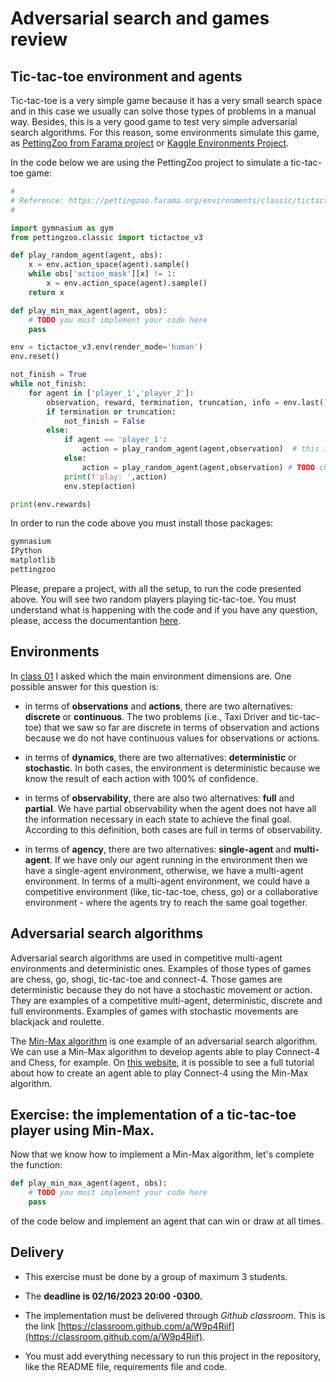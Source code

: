 # Adversarial search and games review

## Tic-tac-toe environment and agents

Tic-tac-toe is a very simple game because it has a very small search space and in this case we usually can solve those types of problems in a manual way. Besides, this is a very good game to test very simple adversarial search algorithms. For this reason, some environments simulate this game, as [PettingZoo from Farama project](https://pettingzoo.farama.org/environments/classic/tictactoe/) or [Kaggle Environments Project](https://github.com/Kaggle/kaggle-environments).

In the code below we are using the PettingZoo project to simulate a tic-tac-toe game: 

```python
#
# Reference: https://pettingzoo.farama.org/environments/classic/tictactoe/
#

import gymnasium as gym
from pettingzoo.classic import tictactoe_v3

def play_random_agent(agent, obs):
    x = env.action_space(agent).sample()
    while obs['action_mask'][x] != 1:
        x = env.action_space(agent).sample()
    return x

def play_min_max_agent(agent, obs):
    # TODO you must implement your code here
    pass

env = tictactoe_v3.env(render_mode='human')
env.reset()

not_finish = True
while not_finish:
    for agent in ['player_1','player_2']:
        observation, reward, termination, truncation, info = env.last() 
        if termination or truncation:
            not_finish = False
        else:
            if agent == 'player_1':
                action = play_random_agent(agent,observation)  # this is where you would insert your policy/algorithm
            else:
                action = play_random_agent(agent,observation) # TODO change
            print(f'play: ',action)
            env.step(action)

print(env.rewards)
```

In order to run the code above you must install those packages: 

```bash
gymnasium
IPython
matplotlib
pettingzoo
```

Please, prepare a project, with all the setup, to run the code presented above. You will see two random players playing tic-tac-toe. You must understand what is happening with the code and if you have any question, please, access the documentantion [here](https://pettingzoo.farama.org/environments/classic/tictactoe/). 

## Environments

In [class 01](../01_introduction/index.md) I asked which the main environment dimensions are. One possible answer for this question is: 

* in terms of **observations** and **actions**, there are two alternatives: **discrete** or **continuous**. The two problems (i.e., Taxi Driver and tic-tac-toe) that we saw so far are discrete in terms of observation and actions because we do not have continuous values for observations or actions.

* in terms of **dynamics**, there are two alternatives: **deterministic** or **stochastic**. In both cases, the environment is deterministic because we know the result of each action with 100% of confidence. 

* in terms of **observability**, there are also two alternatives: **full** and **partial**. We have partial observability when the agent does not have all the information necessary in each state to achieve the final goal. According to this definition, both cases are full in terms of observability. 

* in terms of **agency**, there are two alternatives: **single-agent** and **multi-agent**. If we have only our agent running in the environment then we have a single-agent environment, otherwise, we have a multi-agent environment. In terms of a multi-agent environment, we could have a competitive environment (like, tic-tac-toe, chess, go) or a collaborative environment - where the agents try to reach the same goal together. 


## Adversarial search algorithms

Adversarial search algorithms are used in competitive multi-agent environments and deterministic ones. Examples of those types of games are chess, go, shogi, tic-tac-toe and connect-4. Those games are deterministic because they do not have a stochastic movement or action. They are examples of a competitive multi-agent, deterministic, discrete and full environments. Examples of games with stochastic movements are blackjack and roulette.

The [Min-Max algorithm](https://en.wikipedia.org/wiki/Minimax) is one example of an adversarial search algorithm. We can use a Min-Max algorithm to develop agents able to play Connect-4 and Chess, for example. On [this website,](http://fbarth.net.br/Connect4-Python/) it is possible to see a full tutorial about how to create an agent able to play Connect-4 using the Min-Max algorithm.  


## Exercise: the implementation of a tic-tac-toe player using Min-Max. 

Now that we know how to implement a Min-Max algorithm, let's complete the function: 

```python
def play_min_max_agent(agent, obs):
    # TODO you must implement your code here
    pass
```

of the code below and implement an agent that can win or draw at all times. 

## Delivery

* This exercise must be done by a group of maximum 3 students. 

* The **deadline is 02/16/2023 20:00 -0300.**

* The implementation must be delivered through *Github classroom*. This is the link [https://classroom.github.com/a/W9p4Riif](https://classroom.github.com/a/W9p4Riif).

* You must add everything necessary to run this project in the repository, like the README file, requirements file and code.
